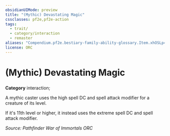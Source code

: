 ```yaml
---
obsidianUIMode: preview
title: "(Mythic) Devastating Magic"
cssclasses: pf2e,pf2e-action
tags:
  - trait/
  - category/interaction
  - remaster
aliases: "Compendium.pf2e.bestiary-family-ability-glossary.Item.xhOSLp4nJXUDX4q3"
license: ORC
---
```

# (Mythic) Devastating Magic

### 

**Category** interaction; 




A mythic caster uses the high spell DC and spell attack modifier for a creature of its level.

If it's 11th level or higher, it instead uses the extreme spell DC and spell attack modifier.

*Source: Pathfinder War of Immortals*
*ORC*